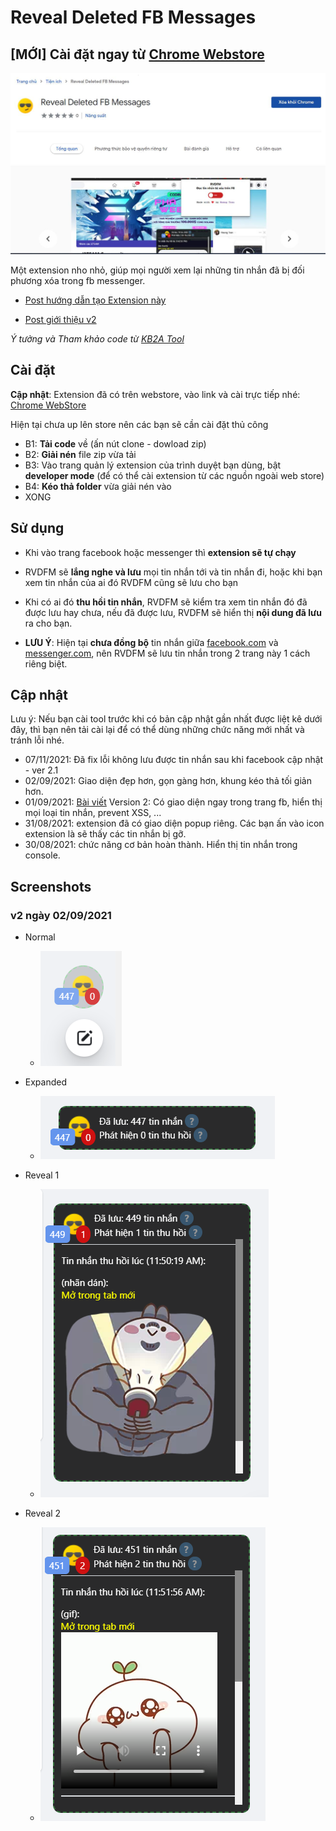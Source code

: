 # Reveal Deleted FB Messages

## [MỚI] Cài đặt ngay từ [Chrome Webstore](https://chrome.google.com/webstore/detail/reveal-deleted-fb-message/oddpcajnaolfbinffajkacjhohhahlib/related?hl=vi&authuser=1)

![normal](./screenshots/webstore.jpg)


Một extension nho nhỏ, giúp mọi người xem lại những tin nhắn đã bị đối phương xóa trong fb messenger.

- [Post hướng dẫn tạo Extension này](https://www.facebook.com/groups/j2team.community/posts/1650103925321721/)

- [Post giới thiệu v2](https://www.facebook.com/groups/j2team.community/posts/1651683238497123/)


*Ý tưởng và Tham khảo code từ [KB2A Tool](https://kb2atool.com/)*

## Cài đặt

**Cập nhật**:
Extension đã có trên webstore, vào link và cài trực tiếp nhé: [Chrome WebStore](https://chrome.google.com/webstore/detail/reveal-deleted-fb-message/oddpcajnaolfbinffajkacjhohhahlib/related?hl=vi&authuser=1)


Hiện tại chưa up lên store nên các bạn sẽ cần cài đặt thủ công

- B1: **Tải code** về (ấn nút clone - dowload zip)
- B2: **Giải nén** file zip vừa tải
- B3: Vào trang quản lý extension của trình duyệt bạn dùng, bật **developer mode** (để có thể cài extension từ các nguồn ngoài web store)
- B4: **Kéo thả folder** vừa giải nén vào
- XONG

## Sử dụng

- Khi vào trang facebook hoặc messenger thì **extension sẽ tự chạy**
- RVDFM sẽ **lắng nghe và lưu** mọi tin nhắn tới và tin nhắn đi, hoặc khi bạn xem tin nhắn của ai đó RVDFM cũng sẽ lưu cho bạn
- Khi có ai đó **thu hồi tin nhắn**, RVDFM sẽ kiểm tra xem tin nhắn đó đã được lưu hay chưa, nếu đã được lưu, RVDFM sẽ hiển thị **nội dung đã lưu** ra cho bạn.

- **LƯU Ý**: Hiện tại **chưa đồng bộ** tin nhắn giữa [facebook.com](https://facebook.com) và [messenger.com](https://messenger.com), nên RVDFM sẽ lưu tin nhắn trong 2 trang này 1 cách riêng biệt.

## Cập nhật

Lưu ý: Nếu bạn cài tool trước khi có bản cập nhật gần nhất được liệt kê dưới đây, thì bạn nên tải cài lại để có thể dùng những chức năng mới nhất và tránh lỗi nhé.

- 07/11/2021: Đã fix lỗi không lưu được tin nhắn sau khi facebook cập nhật - ver 2.1
- 02/09/2021: Giao diện đẹp hơn, gọn gàng hơn, khung kéo thả tối giản hơn.
- 01/09/2021: [Bài viết](https://www.facebook.com/groups/j2team.community/posts/1651683238497123/) Version 2: Có giao diện ngay trong trang fb, hiển thị mọi loại tin nhắn, prevent XSS, ...
- 31/08/2021: extension đã có giao diện popup riêng. Các bạn ấn vào icon extension là sẽ thấy các tin nhắn bị gỡ.
- 30/08/2021: chức năng cơ bản hoàn thành. Hiển thị tin nhắn trong console.

## Screenshots

### v2 ngày 02/09/2021

- Normal

    - ![normal](./screenshots/normal.png)

- Expanded

    - ![expand](./screenshots/expand.png)

- Reveal 1

    - ![reveal 1](./screenshots/reveal1.png)

- Reveal 2
    
    - ![reveal 2](./screenshots/reveal2.png)
